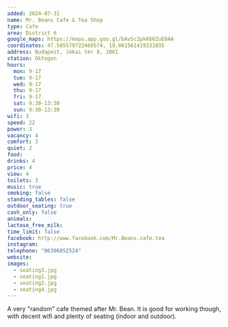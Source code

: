 ```yaml
---
added: 2024-07-31
name: Mr. Beans Cafe & Tea Shop
type: Cafe
area: District 6
google_maps: https://maps.app.goo.gl/bAvSc2pkK66ZuE8AA
coordinates: 47.505579722460574, 19.061561419331035
address: Budapest, Jókai tér 8, 1061
station: Oktogon
hours:
  mon: 9-17
  tue: 9-17
  wed: 9-17
  thu: 9-17
  fri: 9-17
  sat: 9:30-13:30
  sun: 9:30-13:30
wifi: 3
speed: 22
power: 3
vacancy: 4
comfort: 3
quiet: 2
food: 
drinks: 4
price: 4
view: 4
toilets: 3
music: true
smoking: false
standing_tables: false
outdoor_seating: true
cash_only: false
animals: 
lactose_free_milk: 
time_limit: false
facebook: http://www.facebook.com/Mr.Beans.cafe.tea
instagram: 
telephone: "06306052524"
website: 
images:
  - seating3.jpg
  - seating1.jpg
  - seating2.jpg
  - seating4.jpg
---
```


A very "random" cafe themed after Mr. Bean. It is good for working though, with decent wifi and plenty of seating (indoor and outdoor).
